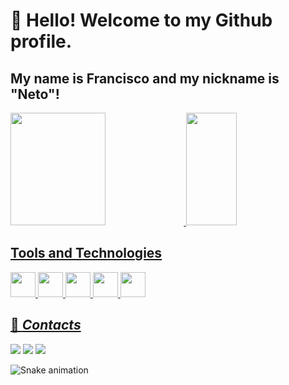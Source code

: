 # 👋 Hello! Welcome to my Github profile.
## My name is Francisco and my nickname is "Neto"!

<div>
  <a href="https://github.com/FranciscoNetoDev">
  <img loading="lazy" width="55%" height="180em" src="https://github-readme-stats.vercel.app/api/top-langs/?username=FranciscoNetoDev&layout=compact&langs_count=7&theme=gruvbox"/>
  <img loading="lazy" width="40%" height="180em" src="https://github-readme-stats.vercel.app/api?username=FranciscoNetoDev&show_icons=true&theme=gruvbox&include_all_commits=true&count_private=true"/>
</div>



## Tools and Technologies
<div>
  <img loading="lazy" margin="4px" src="https://cdn.jsdelivr.net/gh/devicons/devicon/icons/angularjs/angularjs-original.svg"  height="40" width="40" />
  <img margin="4px" src="https://cdn.jsdelivr.net/gh/devicons/devicon/icons/mysql/mysql-original-wordmark.svg" height="40" width="40" />
  <img margin="4px" src="https://cdn.jsdelivr.net/gh/devicons/devicon/icons/csharp/csharp-original.svg" height="40" width="40" />
  <img margin="4px" src="https://cdn.jsdelivr.net/gh/devicons/devicon/icons/nodejs/nodejs-plain.svg" height="40" width="40" />
  <img margin="4px" src="https://cdn.jsdelivr.net/gh/devicons/devicon/icons/html5/html5-plain-wordmark.svg" height="40" width="40" />
  
</div>


## 📇 *Contacts*

<div>
  <a href="https://instagram.com/seu-usuário-instagram-aqui" target="_blank"><img loading="lazy" src="https://img.shields.io/badge/-Instagram-%23E4405F?style=for-the-badge&logo=instagram&logoColor=white" target="_blank"></a>
  <a href = "mailto:contato@FranciscoNetoDev"><img loading="lazy" src="https://img.shields.io/badge/Gmail-D14836?style=for-the-badge&logo=gmail&logoColor=white" target="_blank"></a>
  <a href="https://www.linkedin.com/in/seu-usuário-linkedln-aqui" target="_blank"><img loading="lazy" src="https://img.shields.io/badge/-LinkedIn-%230077B5?style=for-the-badge&logo=linkedin&logoColor=white" target="_blank"></a>   
</div>


![Snake animation](https://github.com/FranciscoNetoDev/FranciscoNetoDev/blob/output/github-contribution-grid-snake.svg)
          

          
